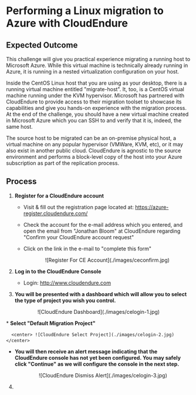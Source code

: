 # Performing a Linux migration to Azure with CloudEndure

## Expected Outcome

This challenge will give you practical experience migrating a running host to Microsoft Azure. While this virtual machine is technically already running in Azure, it is running in a nested virtualization configuration on your host.

Inside the CentOS Linux host that you are using as your desktop, there is a running virtual machine entitled "migrate-host".  It, too, is a CentOS virtual machine running under the KVM hypervisor. Microsoft has partnered with CloudEndure to provide access to their migration toolset to showcase its capabilities and give you hands-on experience with the migration process.  At the end of the challenge, you should have a new virtual machine created in Microsoft Azure which you can SSH to and verify that it is, indeed, the same host.

The source host to be migrated can be an on-premise physical host, a virtual machine on any popular hypervisor (VMWare, KVM, etc), or it may also exist in another public cloud. CloudEndure is agnostic to the source environment and performs a block-level copy of the host into your Azure subscription as part of the replication process.

## Process

1. <strong>Register for a CloudEndure account</strong>
    * Visit & fill out the registration page located at:  https://azure-register.cloudendure.com/
    * Check the account for the e-mail address which you entered, and open the email from "Jonathan Bloom" at CloudEndure regarding "Confirm your CloudEndure account request"
    * Click on the link in the e-mail to "complete this form"

      <center>![Register For CE Account](./images/ceconfirm.jpg)</center>

2. <strong>Log in to the CloudEndure Console</strong>
    * Login:  http://www.cloudendure.com

3. <strong>You will be presented with a dashboard which will allow you to select the type of project you wish you control.</strong>
<p align="center">
     ![CloudEndure Dashboard](./images/celogin-1.jpg)
</p>
   * <strong>Select "Default Migration Project"</strong>

      <center> ![CloudEndure Select Project](./images/celogin-2.jpg) </center>

   * <strong>You will then receive an alert message indicating that the CloudEndure console has not yet been configured. You may safely click "Continue" as we will configure the console in the next step.</strong>

      <center> ![CloudEndure Dismiss Alert](./images/celogin-3.jpg) </center>


4. 
